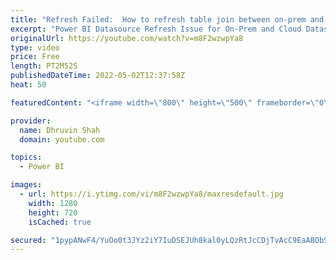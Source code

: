 ```yaml
---
title: "Refresh Failed:  How to refresh table join between on-prem and cloud datasource Power BI?"
excerpt: "Power BI Datasource Refresh Issue for On-Prem and Cloud Datasource Join or Merge: COM error: Microsoft.PowerBI.AS.ConnectionDetailsProvider, Refreshing cloud & onprem datasources, but the gateway doesn't allow cloud datasource refresh..  Key takeaways:  Use the on-premises data gateway to merge or append"
originalUrl: https://youtube.com/watch?v=m8F2wzwpYa8
type: video
price: Free
length: PT2M52S
publishedDateTime: 2022-05-02T12:37:58Z
heat: 50

featuredContent: "<iframe width=\"800\" height=\"500\" frameborder=\"0\" src=\"https://www.youtube.com/embed/m8F2wzwpYa8\" allow=\"accelerometer; autoplay; encrypted-media; gyroscope; picture-in-picture\" allowfullscreen></iframe>"

provider:
  name: Dhruvin Shah
  domain: youtube.com

topics:
  - Power BI

images:
  - url: https://i.ytimg.com/vi/m8F2wzwpYa8/maxresdefault.jpg
    width: 1280
    height: 720
    isCached: true

secured: "1pypANwF4/YuOo0t3JYz2iY7IuDSEJUh8kal0yLQzRtJcCDjTvAcC9EaABObSLAtNHip242c7oa3Ofq/6kuccnikeA5do5NeWm7pGEhINHu405kchQ0SP0J6/Yz6QHt7XwIIk5odTLzkws6x1Udl0QDCzNhrhw3GAyz9lJq72rn4BS4p/KCzQGnsfndeTMZCoWNTg0JIazPB6ZwOew5dEjezJbM+Bqu8p1qQpR9OcjxHmm7SxCUl7DjlrR2a4EQZN11SJ1mLXmJVEOXPuMCdETosPKbAIcyESv+5urU4D62qb1y4UuDefxkB/tFTKhq/uE2l+TvHazC+hf+RtA9yVuJASXIZCcyt9zy6d4lOVEisLakFbJwA5o6ZpSjbibUiilFc5LGhf2Cr638LJiOzDZcGJ6F+mdWy5KrW+v8DfOQ=;635t1LoS0u1PlCfUThEzEA=="
---
```


